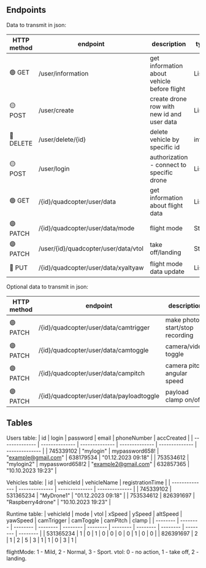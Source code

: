 ## Endpoints

Data to transmit in json:

| HTTP method | endpoint | description | type |
| -------------- | -------------- | -------------- | -------------- |
| :green_circle: GET  | /user/information | get information about vehicle before flight | List |
| :yellow_circle: POST  | /user/create | create drone row with new id and user data | List |
| :red_circle: DELETE  | /user/delete/{id} | delete vehicle by specific id | int |
| :yellow_circle: POST  | /user/login | authorization - connect to specific drone | List |
| :green_circle: GET  | /{id}/quadcopter/user/data | get information about flight data | List |
| :purple_circle: PATCH  | /{id}/quadcopter/user/data/mode | flight mode | String |
| :purple_circle: PATCH  | /user/{id}/quadcopter/user/data/vtol | take off/landing | String |
| :large_blue_circle: PUT  | /{id}/quadcopter/user/data/xyaltyaw | flight mode data update | List |

Optional data to transmit in json:

| HTTP method | endpoint | description | type |
| -------------- | -------------- | -------------- | -------------- |
| :purple_circle: PATCH  | /{id}/quadcopter/user/data/camtrigger | make photo, start/stop recording | boolean |
| :purple_circle: PATCH  | /{id}/quadcopter/user/data/camtoggle | camera/video toggle | boolean |
| :purple_circle: PATCH  | /{id}/quadcopter/user/data/campitch | camera pitch angular speed | int |
| :purple_circle: PATCH  | /{id}/quadcopter/user/data/payloadtoggle | payload clamp on/off | boolean |

## Tables

Users table:
| id | login | password | email | phoneNumber | accCreated |
| -------------- | -------------- | -------------- | -------------- | -------------- | -------------- |
| 745339102  | "mylogin" | mypassword658! | "example@gmail.com" | 638179534 | "01.12.2023 09:18" |
| 753534612  | "mylogin2" | mypassword658!2 | "example2@gmail.com" | 632857365 | "10.10.2023 19:23" |

Vehicles table:
| id | vehicleId | vehicleName | registrationTime |
| -------------- | -------------- | -------------- | -------------- |
| 745339102  | 531365234 | "MyDrone1" | "01.12.2023 09:18" |
| 753534612  | 826391697 | "Raspberry4drone" | "10.10.2023 19:23" |

Runtime table:
| vehicleId | mode | vtol | xSpeed | ySpeed | altSpeed | yawSpeed | camTrigger | camToggle | camPitch | clamp |
| -------- | -------- | -------- | -------- | -------- | -------- | -------- | -------- | -------- | -------- | -------- |
| 531365234 | 1 | 0 | 1 | 0 | 0 | 0 | 0 | 1 | 0 | 0 |
| 826391697 | 2 | 1 | 2 | 5 | 3 | 1 | 1 | 0 | 3 | 1 |

flightMode: 1 - Mild, 2 - Normal, 3 - Sport.
vtol: 0 - no action, 1 - take off, 2 - landing.
